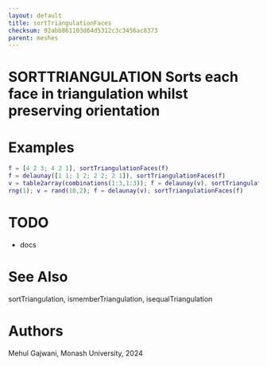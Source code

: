 ```yaml
---
layout: default
title: sortTriangulationFaces
checksum: 92abb861103d64d5312c3c3456ac8373
parent: meshes
---
```



 
# SORTTRIANGULATION Sorts each face in triangulation whilst preserving orientation
 
# Examples
```matlab
f = [4 2 3; 4 2 1], sortTriangulationFaces(f)
f = delaunay([1 1; 1 2; 2 2; 2 1]), sortTriangulationFaces(f)
v = table2array(combinations(1:3,1:3)); f = delaunay(v), sortTriangulationFaces(f)
rng(1); v = rand(10,2); f = delaunay(v); sortTriangulationFaces(f)
```
 
# TODO
-  docs 
 
# See Also

sortTriangulation, ismemberTriangulation, isequalTriangulation

 
# Authors

Mehul Gajwani, Monash University, 2024

